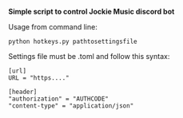 **Simple script to control Jockie Music discord bot**

Usage from command line:

    python hotkeys.py pathtosettingsfile

Settings file must be .toml and follow this syntax:

    [url]
    URL = "https...."

    [header]
    "authorization" = "AUTHCODE"
    "content-type" = "application/json"
